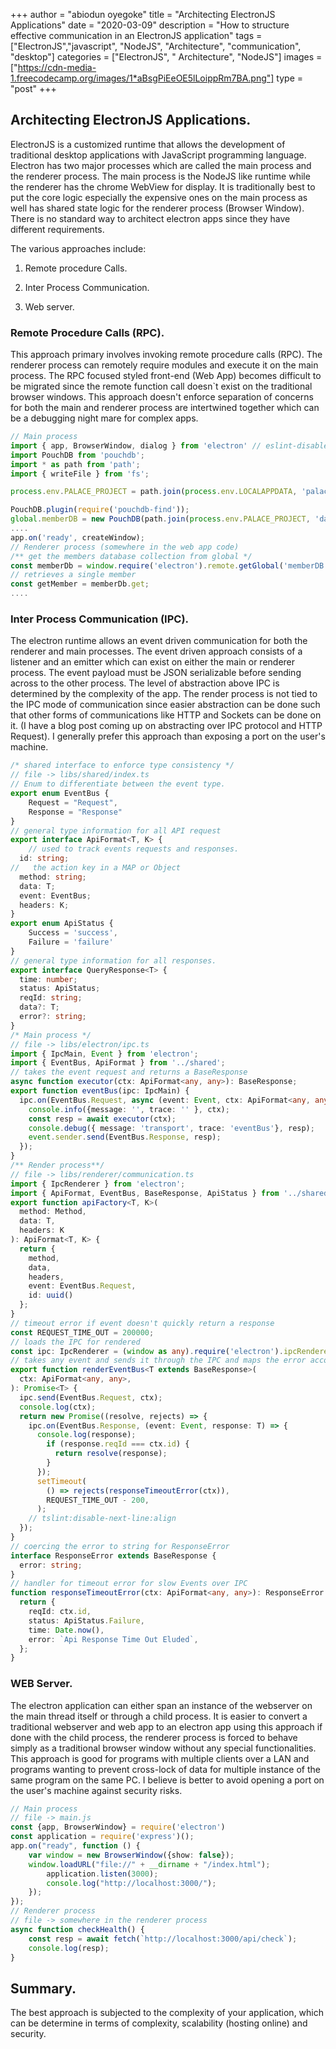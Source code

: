 +++
author = "abiodun oyegoke"
title = "Architecting ElectronJS Applications"
date = "2020-03-09"
description = "How to structure effective communication in an ElectronJS application"
tags = ["ElectronJS","javascript", "NodeJS", "Architecture", "communication", "desktop"]
categories = ["ElectronJS", " Architecture", "NodeJS"]
images  = ["https://cdn-media-1.freecodecamp.org/images/1*aBsgPiEeOE5lLoippRm7BA.png"]
type = "post"
+++
## Architecting ElectronJS Applications.

ElectronJS is a customized runtime that allows the development of traditional desktop applications with JavaScript programming language. Electron has two major processes which are called the main process and the renderer process. The main process is the NodeJS like runtime while the renderer has the chrome WebView for display. It is traditionally best to put the core logic especially the expensive ones on the main process as well has shared state logic for the renderer process (Browser Window). There is no standard way to architect electron apps since they have different requirements.

The various approaches include:

1.  Remote procedure Calls.

2.  Inter Process Communication.

3.  Web server.

### Remote Procedure Calls (RPC).

This approach primary involves invoking remote procedure calls (RPC). The renderer process can remotely require modules and execute it on the main process. The RPC focused styled front-end (Web App) becomes difficult to be migrated since the remote function call doesn\`t exist on the traditional browser windows. This approach doesn't enforce separation of concerns for both the main and renderer process are intertwined together which can be a debugging night mare for complex apps.
``` ts
// Main process
import { app, BrowserWindow, dialog } from 'electron' // eslint-disable-line
import PouchDB from 'pouchdb';
import * as path from 'path';
import { writeFile } from 'fs';

process.env.PALACE_PROJECT = path.join(process.env.LOCALAPPDATA, 'palace');

PouchDB.plugin(require('pouchdb-find'));
global.memberDB = new PouchDB(path.join(process.env.PALACE_PROJECT, 'database'));
....
app.on('ready', createWindow);
// Renderer process (somewhere in the web app code)
/** get the members database collection from global */
const memberDb = window.require('electron').remote.getGlobal('memberDB');
// retrieves a single member
const getMember = memberDb.get;
....
```

### Inter Process Communication (IPC).

The electron runtime allows an event driven communication for both the renderer and main processes. The event driven approach consists of a listener and an emitter which can exist on either the main or renderer process. The event payload must be JSON serializable before sending across to the other process. The level of abstraction above IPC is determined by the complexity of the app. The render process is not tied to the IPC mode of communication since easier abstraction can be done such that other forms of communications like HTTP and Sockets can be done on it. (I have a blog post coming up on abstracting over IPC protocol and HTTP Request). I generally prefer this approach than exposing a port on the user's machine.
``` ts
/* shared interface to enforce type consistency */
// file -> libs/shared/index.ts
// Enum to differentiate between the event type.
export enum EventBus {
    Request = "Request",
    Response = "Response"
}
// general type information for all API request
export interface ApiFormat<T, K> {
    // used to track events requests and responses.
  id: string;
//   the action key in a MAP or Object
  method: string;
  data: T;
  event: EventBus;
  headers: K;
}
export enum ApiStatus {
    Success = 'success', 
    Failure = 'failure'
}
// general type information for all responses. 
export interface QueryResponse<T> {
  time: number;
  status: ApiStatus;
  reqId: string;
  data?: T;
  error?: string;
}
/* Main process */
// file -> libs/electron/ipc.ts
import { IpcMain, Event } from 'electron';
import { EventBus, ApiFormat } from '../shared';
// takes the event request and returns a BaseResponse
async function executor(ctx: ApiFormat<any, any>): BaseResponse;
export function eventBus(ipc: IpcMain) {
  ipc.on(EventBus.Request, async (event: Event, ctx: ApiFormat<any, any>) => {
    console.info({message: '', trace: '' }, ctx);
    const resp = await executor(ctx);
    console.debug({ message: 'transport', trace: 'eventBus'}, resp);
    event.sender.send(EventBus.Response, resp);
  });
}
/** Render process**/
// file -> libs/renderer/communication.ts
import { IpcRenderer } from 'electron';
import { ApiFormat, EventBus, BaseResponse, ApiStatus } from '../shared';
export function apiFactory<T, K>(
  method: Method,
  data: T,
  headers: K
): ApiFormat<T, K> {
  return {
    method,
    data,
    headers,
    event: EventBus.Request,
    id: uuid()
  };
}
// timeout error if event doesn't quickly return a response
const REQUEST_TIME_OUT = 200000;
// loads the IPC for rendered
const ipc: IpcRenderer = (window as any).require('electron').ipcRenderer;
// takes any event and sends it through the IPC and maps the error accordingly
export function renderEventBus<T extends BaseResponse>(
  ctx: ApiFormat<any, any>,
): Promise<T> {
  ipc.send(EventBus.Request, ctx);
  console.log(ctx);
  return new Promise((resolve, rejects) => {
    ipc.on(EventBus.Response, (event: Event, response: T) => {
      console.log(response);
        if (response.reqId === ctx.id) {
          return resolve(response);
        }
      });
      setTimeout(
        () => rejects(responseTimeoutError(ctx)),
        REQUEST_TIME_OUT - 200,
      );
    // tslint:disable-next-line:align
  });
}
// coercing the error to string for ResponseError
interface ResponseError extends BaseResponse {
  error: string;
}
// handler for timeout error for slow Events over IPC
function responseTimeoutError(ctx: ApiFormat<any, any>): ResponseError {
  return {
    reqId: ctx.id,
    status: ApiStatus.Failure,
    time: Date.now(),
    error: `Api Response Time Out Eluded`,
  };
}
```
### WEB Server.
The electron application can either span an instance of the webserver on the main thread itself or through a child process. It is easier to convert a traditional webserver and web app to an electron app using this approach if done with the child process, the renderer process is forced to behave simply as a traditional browser window without any special functionalities. This approach is good for programs with multiple clients over a LAN and programs wanting to prevent cross-lock of data for multiple instance of the same program on the same PC. I believe is better to avoid opening a port on the user's machine against security risks.
```ts
// Main process
// file -> main.js
const {app, BrowserWindow} = require('electron')
const application = require('express')();
app.on("ready", function () {
    var window = new BrowserWindow({show: false});
    window.loadURL("file://" + __dirname + "/index.html");
        application.listen(3000);
        console.log("http://localhost:3000/");
    });
});
// Renderer process
// file -> somewhere in the renderer process
async function checkHealth() {
    const resp = await fetch(`http://localhost:3000/api/check`);
    console.log(resp);
}
```
## Summary.
The best approach is subjected to the complexity of your application, which can be determine in terms of complexity, scalability (hosting online) and security.
